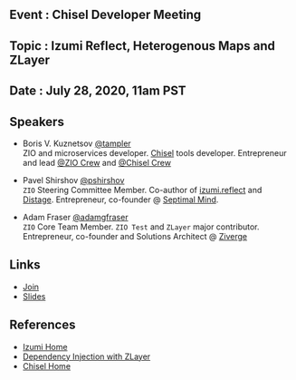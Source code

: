## Event : Chisel Developer Meeting

## Topic : Izumi Reflect, Heterogenous Maps and ZLayer

## Date : July 28, 2020, 11am PST

## Speakers 
* Boris V. Kuznetsov [@tampler]() <br>
ZIO and microservices developer. [Chisel](https://www.chisel-lang.org/) tools developer. Entrepreneur and lead [@ZIO Crew](https://github.com/zio-crew/) and [@Chisel Crew](https://github.com/chisel-crew/)

* Pavel Shirshov [@pshirshov](https://github.com/pshirshov) <br>
`ZIO` Steering Committee Member. Co-author of [izumi.reflect](https://github.com/zio/izumi-reflect) and [Distage](https://izumi.7mind.io/distage/index.html). Entrepreneur, co-founder @ [Septimal Mind](https://izumi.7mind.io/).  

* Adam Fraser [@adamgfraser](https://github.com/adamgfraser/) <br>
`ZIO` Core Team Member. `ZIO Test` and `ZLayer` major contributor. Entrepreneur, co-founder and Solutions Architect @ [Ziverge](https://ziverge.com/about/)

## Links

* [Join](https://sifive.zoom.us/j/928945582)
* [Slides](https://slides.com/ourcrew/reflection)

## References
* [Izumi Home](https://izumi.7mind.io/)
* [Dependency Injection with ZLayer](https://github.com/adamgfraser/solving-the-dependency-injection-problem-with-zio/blob/master/solving-the-dependency-injection-problem-with-zio.pdf)
* [Chisel Home](https://www.chisel-lang.org/)